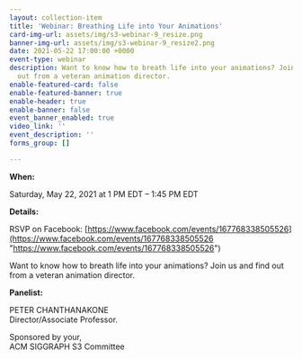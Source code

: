 ```yaml
---
layout: collection-item
title: 'Webinar: Breathing Life into Your Animations'
card-img-url: assets/img/s3-webinar-9_resize.png
banner-img-url: assets/img/s3-webinar-9_resize2.png
date: 2021-05-22 17:00:00 +0000
event-type: webinar
description: Want to know how to breath life into your animations? Join us and find
  out from a veteran animation director.
enable-featured-card: false
enable-featured-banner: true
enable-header: true
enable-banner: false
event_banner_enabled: true
video_link: ''
event_description: ''
forms_group: []

---
```

**When:**

Saturday, May 22, 2021 at 1 PM EDT – 1:45 PM EDT

**Details:**

RSVP on Facebook: [https://www.facebook.com/events/167768338505526](https://www.facebook.com/events/167768338505526 "https://www.facebook.com/events/167768338505526")

Want to know how to breath life into your animations? Join us and find out from a veteran animation director.

**Panelist:**

PETER CHANTHANAKONE  
Director/Associate Professor.

Sponsored by your,  
ACM SIGGRAPH S3 Committee